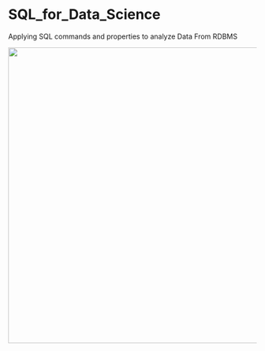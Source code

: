 # SQL_for_Data_Science
Applying SQL commands and properties to analyze Data From RDBMS

<p>
  <img src='https://cdn.pixabay.com/photo/2016/12/09/18/30/database-schema-1895779_1280.png' height=600 width=800>
</p>
